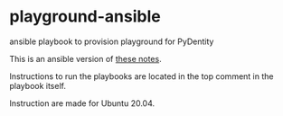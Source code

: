 # playground-ansible

ansible playbook to provision playground for PyDentity

This is an ansible version of [these notes](https://hackmd.io/@wip-abramson/BkD06KGq_). 

Instructions to run the playbooks are located in the top comment in the playbook itself. 

Instruction are made for Ubuntu 20.04.
